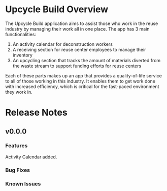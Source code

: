 # Upcycle Build Overview
The Upcycle Build application aims to assist those who work in the reuse industry by managing their work all in one place. The app has 3 main functionalities:
1) An activity calendar for deconstruction workers
2) A receiving section for reuse center employees to manage their inventory
3) An upcycling section that tracks the amount of materials diverted from the waste stream to support funding efforts for reuse centers

Each of these parts makes up an app that provides a quality-of-life service to all of those working in this industry. It enables them to get work done with increased efficiency, which is critical for the fast-paced environment they work in.

# Release Notes
## v0.0.0
### Features
Activity Calendar added.

### Bug Fixes

### Known Issues
